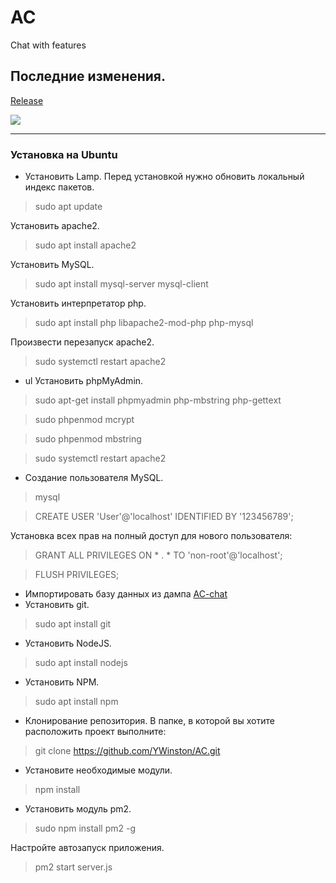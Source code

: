 # AC
Chat with features

## Последние изменения.
[Release](https://github.com/YWinston/AC/releases/tag/v-1.0.0)

![ ](https://app.buddy.works/efim999/ac/pipelines/pipeline/263411/badge.svg?token=59190e75c1cae0ef8c4f647f1bdd6f66d29a3f7c1f77a3bf073399db9da0e1fd)
____
### Установка на Ubuntu
* Установить Lamp.
Перед установкой нужно обновить локальный индекс пакетов.
> sudo apt update

Установить apache2.
>sudo apt install apache2

Установить MySQL.
>sudo apt install mysql-server mysql-client

Установить интерпретатор php.
>sudo apt install php libapache2-mod-php php-mysql

Произвести перезапуск apache2.
>sudo systemctl restart apache2

* ul Установить phpMyAdmin.
>sudo apt-get install phpmyadmin php-mbstring php-gettext

>sudo phpenmod mcrypt

>sudo phpenmod mbstring

>sudo systemctl restart apache2
* Создание пользователя MySQL.
>mysql

>CREATE USER 'User'@'localhost' IDENTIFIED BY '123456789';

Установка всех прав на полный доступ для нового пользователя:
>GRANT ALL PRIVILEGES ON * . * TO 'non-root'@'localhost';

>FLUSH PRIVILEGES;

* Импортировать базу данных из дампа [AC-chat](https://github.com/YWinston/AC)
* Установить git.
>sudo apt install git

* Установить NodeJS.
>sudo apt install nodejs

* Установить NPM.
>sudo apt install npm

* Клонирование репозитория.
В папке, в которой вы хотите расположить проект выполните:
> git clone https://github.com/YWinston/AC.git

* Установите необходимые модули.
>npm install

* Установить модуль pm2.
> sudo npm install pm2 -g

Настройте автозапуск приложения.
>pm2 start server.js
